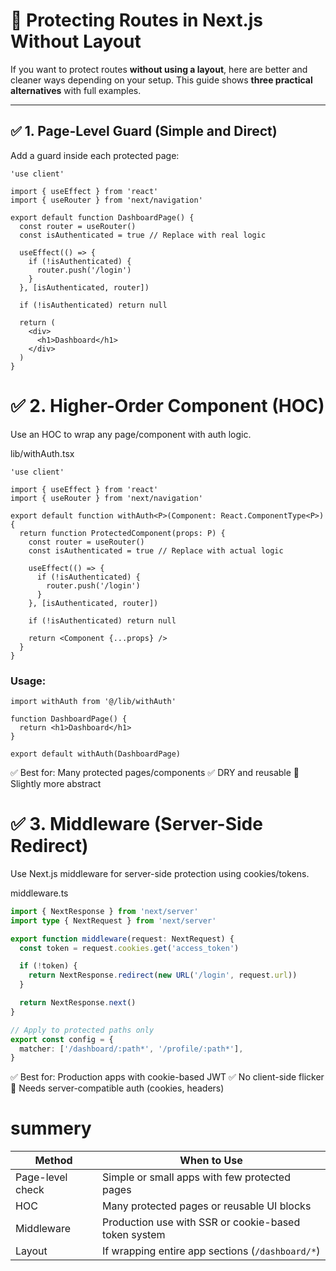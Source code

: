 # 🔐 Protecting Routes in Next.js Without Layout

If you want to protect routes **without using a layout**, here are better and cleaner ways depending on your setup. This guide shows **three practical alternatives** with full examples.

---

## ✅ 1. Page-Level Guard (Simple and Direct)

Add a guard inside each protected page:

```tsx
'use client'

import { useEffect } from 'react'
import { useRouter } from 'next/navigation'

export default function DashboardPage() {
  const router = useRouter()
  const isAuthenticated = true // Replace with real logic

  useEffect(() => {
    if (!isAuthenticated) {
      router.push('/login')
    }
  }, [isAuthenticated, router])

  if (!isAuthenticated) return null

  return (
    <div>
      <h1>Dashboard</h1>
    </div>
  )
}
```

# ✅ 2. Higher-Order Component (HOC)
Use an HOC to wrap any page/component with auth logic.

lib/withAuth.tsx

```tsx
'use client'

import { useEffect } from 'react'
import { useRouter } from 'next/navigation'

export default function withAuth<P>(Component: React.ComponentType<P>) {
  return function ProtectedComponent(props: P) {
    const router = useRouter()
    const isAuthenticated = true // Replace with actual logic

    useEffect(() => {
      if (!isAuthenticated) {
        router.push('/login')
      }
    }, [isAuthenticated, router])

    if (!isAuthenticated) return null

    return <Component {...props} />
  }
}
```

### Usage:

```tsx
import withAuth from '@/lib/withAuth'

function DashboardPage() {
  return <h1>Dashboard</h1>
}

export default withAuth(DashboardPage)
```
✅ Best for: Many protected pages/components
✅ DRY and reusable
🚫 Slightly more abstract


# ✅ 3. Middleware (Server-Side Redirect)
Use Next.js middleware for server-side protection using cookies/tokens.

middleware.ts

```ts
import { NextResponse } from 'next/server'
import type { NextRequest } from 'next/server'

export function middleware(request: NextRequest) {
  const token = request.cookies.get('access_token')

  if (!token) {
    return NextResponse.redirect(new URL('/login', request.url))
  }

  return NextResponse.next()
}

// Apply to protected paths only
export const config = {
  matcher: ['/dashboard/:path*', '/profile/:path*'],
}
```
✅ Best for: Production apps with cookie-based JWT
✅ No client-side flicker
🚫 Needs server-compatible auth (cookies, headers)

#  summery

| Method           | When to Use                                          |
| ---------------- | ---------------------------------------------------- |
| Page-level check | Simple or small apps with few protected pages        |
| HOC              | Many protected pages or reusable UI blocks           |
| Middleware       | Production use with SSR or cookie-based token system |
| Layout           | If wrapping entire app sections (`/dashboard/*`)     |
